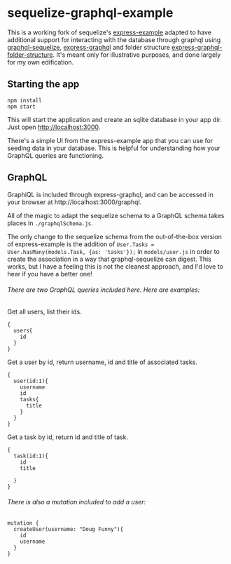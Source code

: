 # sequelize-graphql-example

This is a working fork of sequelize's [express-example](https://github.com/sequelize/express-example) adapted to have additional support for interacting with the database through graphql using [graphql-sequelize](https://github.com/mickhansen/graphql-sequelize), [express-graphql](https://github.com/graphql/express-graphql) and folder structure [express-graphql-folder-structure](https://github.com/mykhailo-riabokon/express_graphql_folder_structure). It's meant only for illustrative purposes, and done largely for my own edification.

## Starting the app

```
npm install
npm start
```

This will start the application and create an sqlite database in your app dir.
Just open [http://localhost:3000](http://localhost:3000).

There's a simple UI from the express-example app that you can use for seeding data in your database. This is helpful for understanding how your GraphQL queries are functioning.


## GraphQL

GraphiQL is included through express-graphql, and can be accessed in your browser at http://localhost:3000/graphql.

All of the magic to adapt the sequelize schema to a GraphQL schema takes places in `./graphqlSchema.js`.

The only change to the sequelize schema from the out-of-the-box version of express-example is the addition of `User.Tasks = User.hasMany(models.Task, {as: 'tasks'});` in `models/user.js` in order to create the association in a way that graphql-sequelize can digest. This works, but I have a feeling this is not the cleanest approach, and I'd love to hear if you have a better one!

###### There are two GraphQL queries included here. Here are examples:

Get all users, list their ids.
```
{
  users{
    id
  }  
}
```

Get a user by id, return username, id and title of associated tasks.
```
{
  user(id:1){
    username
    id
    tasks{
      title
    }
  }  
}
```

Get a task by id, return id and title of task.
```
{
  task(id:1){
    id
    title

  }
}
```

###### There is also a mutation included to add a user:

```
mutation {
  createUser(username: "Doug Funny"){
    id
    username
  }
}
```
